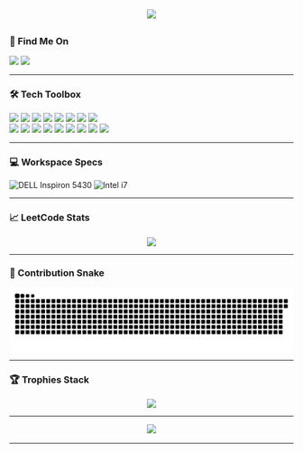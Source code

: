 <h1 align="center">
    <img src="https://readme-typing-svg.herokuapp.com?font=Consolas&weight=100&size=25&duration=2000&pause=1000&color=099AF7&center=true&vCenter=true&width=1000&height=40&lines=Hello+There+I'm+Ashrithaa+J+S+%F0%9F%99%8B%E2%80%8D%E2%99%80%EF%B8%8F;M.Sc+Software+Systems+%7C+PSG+College+of+Technology+%F0%9F%93%9A;BS+Data+Science+%7C+IIT+Madras+%F0%9F%8E%93;Currently+learning+Web+Development+%F0%9F%8C%B1+;Interested+at+Cloud+Computing+%E2%98%81%EF%B8%8F"/>
  <br/>
</h1>

<h3> 📧 Find Me On </h3>
<div>
  <img src="https://img.shields.io/badge/LinkedIn-0077B5?style=for-the-badge&logo=linkedin&logoColor=white" />
  <img src="https://img.shields.io/badge/GMail-ff4343?style=for-the-badge&logo=gmail&logoColor=white" />
</div>

<hr/>

<div>
<h3> 🛠 Tech Toolbox </h3>
<div>
  <img src="https://img.shields.io/badge/C-1E88E5?style=for-the-badge&logo=c&logoColor=white" />
  <img src="https://img.shields.io/badge/MATLAB-F9A825?style=for-the-badge&logo=matlab&logoColor=black" />
  <img src="https://img.shields.io/badge/C%2B%2B-1565C0?style=for-the-badge&logo=c%2B%2B&logoColor=white" />
  <img src="https://img.shields.io/badge/Python-FCDC35?style=for-the-badge&logo=python&logoColor=blue" />
  <img src="https://img.shields.io/badge/Assembly-3E2723?style=for-the-badge&logo=gnubash&logoColor=white" />
  <img src="https://img.shields.io/badge/HTML5-D84315?style=for-the-badge&logo=html5&logoColor=white" />
  <img src="https://img.shields.io/badge/CSS-0277BD?style=for-the-badge&logo=css3&logoColor=white" />
  <img src="https://img.shields.io/badge/Oracle_SQL-C62828?style=for-the-badge&logo=oracle&logoColor=white" />
</div>
<div>
  <img src="https://img.shields.io/badge/PuTTY-455A64?style=for-the-badge&logo=putty&logoColor=white" />
  <img src="https://img.shields.io/badge/MATLAB-1E88E5?style=for-the-badge&logo=matlab&logoColor=black" />
  <img src="https://img.shields.io/badge/Code%20Blocks-039BE5?style=for-the-badge&logo=codeblocks&logoColor=white" />
  <img src="https://img.shields.io/badge/Anaconda-2E7D32?style=for-the-badge&logo=anaconda&logoColor=white" />
  <img src="https://img.shields.io/badge/VS%20Code-0288D1?style=for-the-badge&logo=visualstudiocode&logoColor=white" />
  <img src="https://img.shields.io/badge/SQL%20Developer-1B5E20?style=for-the-badge&logo=oracle&logoColor=white" />
  <img src="https://img.shields.io/badge/emu8086-7CB342?style=for-the-badge&logo=windows95&logoColor=white" />
  <img src="https://img.shields.io/badge/Keil_uVision-37474F?style=for-the-badge&logo=keil&logoColor=white" />
  <img src="https://img.shields.io/badge/Django-092E20?style=for-the-badge&logo=django&logoColor=white" />
</div>



<hr/>

<h3> 💻 Workspace Specs </h3>
<div>
  <img src="https://img.shields.io/badge/DELL-inspiron_5430-00529c?style=for-the-badge&logo=dell&logoColor=white" alt="DELL Inspiron 5430" />
  <img src="https://img.shields.io/badge/intel-i7-0072CE?style=for-the-badge&logo=intel&logoColor=white" alt="Intel i7" />
</div>

<hr/>

<h3> 📈 LeetCode Stats </h3>
<div align="center">
  <img width="400" align="center" src="https://leetcard.jacoblin.cool/ashrithaa-js?theme=dark&font=Oxygen&ext=heatmap" />
</div>

<hr/>

<h3> 🐍 Contribution Snake</h3>
<div align="center">
  <img src="https://github.com/ashrithaa-js/ashrithaa-js/blob/output/github-snake-dark.svg" />
  
  <br/>
</div>

<hr/>

### 🏆 Trophies Stack
<div align="center">
  <img width="1000" align="center" src="https://github-profile-trophy.vercel.app/?username=ashrithaa-js&theme=juicyfresh&no-frame=true&no-bg=false&margin-w=2" />
</div>

<hr/>

<div align="center">
<img src = https://komarev.com/ghpvc/?username=ashrithaa-js />
</div>

<hr/>


